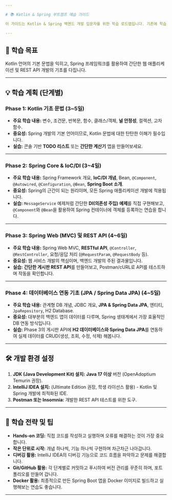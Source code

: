 ```yaml
---

# 📚 Kotlin & Spring 부트캠프 예습 가이드

이 가이드는 Kotlin & Spring 백엔드 개발 입문자를 위한 학습 로드맵입니다. 기존에 학습했던 CLI, Git, Docker 등의 지식을 활용하여 효과적인 학습을 돕습니다.

---
```


## 🎯 학습 목표

Kotlin 언어의 기본 문법을 익히고, Spring 프레임워크를 활용하여 간단한 웹 애플리케이션 및 REST API 개발의 기초를 다집니다.

---

## 💡 학습 계획 (단계별)

### **Phase 1: Kotlin 기초 문법 (3~5일)**

* **주요 학습 내용:** 변수, 조건문, 반복문, 함수, 클래스/객체, **널 안정성**, 컬렉션, 고차 함수.
* **중요성:** Spring 개발의 기본 언어이므로, Kotlin 문법에 대한 탄탄한 이해가 필수입니다.
* **실습:** 콘솔 기반 **TODO 리스트** 또는 **간단한 계산기** 앱을 만들어보세요.

---

### **Phase 2: Spring Core & IoC/DI (3~4일)**

* **주요 학습 내용:** Spring Framework 개요, **IoC/DI 개념**, Bean, `@Component`, `@Autowired`, `@Configuration`, `@Bean`, **Spring Boot 소개**.
* **중요성:** Spring의 근간이 되는 원리이며, 모든 Spring 애플리케이션 개발에 적용됩니다.
* **실습:** `MessageService` 예제처럼 간단한 **DI(의존성 주입) 예제**를 직접 구현해보고, `@Component`와 `@Bean`을 활용하여 Spring 컨테이너에 객체를 등록하는 연습을 합니다.

---

### **Phase 3: Spring Web (MVC) 및 REST API (4~6일)**

* **주요 학습 내용:** Spring Web MVC, **RESTful API**, `@Controller`, `@RestController`, 요청/응답 처리 (`@RequestParam`, `@RequestBody` 등).
* **중요성:** 웹 서비스 개발의 핵심이며, 백엔드 개발의 주된 결과물입니다.
* **실습:** **간단한 게시판 REST API**를 만들어보고, Postman/cURL로 API를 테스트하며 작동을 확인합니다.

---

### **Phase 4: 데이터베이스 연동 기초 (JPA / Spring Data JPA) (4~5일)**

* **주요 학습 내용:** 관계형 DB 개념, JDBC 개요, **JPA & Spring Data JPA**, 엔티티, `JpaRepository`, H2 Database.
* **중요성:** 대부분의 백엔드 앱이 데이터를 다루며, Spring 생태계에서 가장 효율적인 DB 연동 방식입니다.
* **실습:** Phase 3의 게시판 API에 **H2 데이터베이스와 Spring Data JPA**를 연동하여 실제 데이터를 CRUD(생성, 조회, 수정, 삭제) 해봅니다.

---

## 🛠️ 개발 환경 설정

1.  **JDK (Java Development Kit) 설치:** **Java 17 이상** 버전 (OpenAdoptium Temurin 권장).
2.  **IntelliJ IDEA 설치:** (Ultimate Edition 권장, 학생 라이선스 활용) - Kotlin 및 Spring 개발에 최적화된 IDE.
3.  **Postman 또는 Insomnia:** 개발한 REST API 테스트를 위한 도구.

---

## 🚀 학습 전략 및 팁

* **Hands-on 코딩:** 직접 코드를 작성하고 실행하며 오류를 해결하는 것이 가장 중요합니다.
* **작은 단위로 시작:** 개념 하나씩, 기능 하나씩 구현하며 차근차근 나아갑니다.
* **디버깅 활용:** IntelliJ IDEA의 디버깅 기능으로 코드 흐름을 파악하고 문제를 해결합니다.
* **Git/GitHub 활용:** 각 단계별로 커밋하고 푸시하여 버전 관리를 꾸준히 하며, 포트폴리오를 만들어 갑니다.
* **Docker 활용:** 최종적으로 만든 Spring Boot 앱을 Docker 이미지로 빌드하고 실행해보는 연습도 좋습니다.

---


